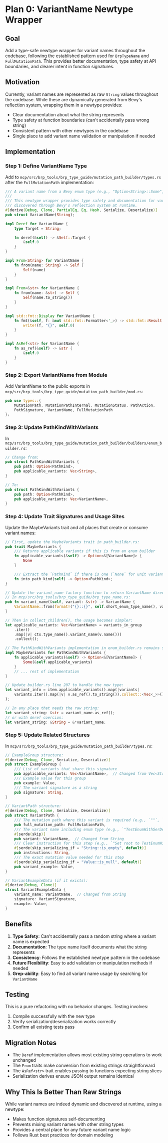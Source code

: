 # Plan 0: VariantName Newtype Wrapper

## Goal
Add a type-safe newtype wrapper for variant names throughout the codebase, following the established pattern used for `BrpTypeName` and `FullMutationPath`. This provides better documentation, type safety at API boundaries, and clearer intent in function signatures.

## Motivation
Currently, variant names are represented as raw `String` values throughout the codebase. While these are dynamically generated from Bevy's reflection system, wrapping them in a newtype provides:
- Clear documentation about what the string represents
- Type safety at function boundaries (can't accidentally pass wrong string)
- Consistent pattern with other newtypes in the codebase
- Single place to add variant name validation or manipulation if needed

## Implementation

### Step 1: Define VariantName Type

Add to `mcp/src/brp_tools/brp_type_guide/mutation_path_builder/types.rs` after the `FullMutationPath` implementation:

```rust
/// A variant name from a Bevy enum type (e.g., "Option<String>::Some", "Color::Srgba")
///
/// This newtype wrapper provides type safety and documentation for variant names
/// discovered through Bevy's reflection system at runtime.
#[derive(Debug, Clone, PartialEq, Eq, Hash, Serialize, Deserialize)]
pub struct VariantName(String);

impl Deref for VariantName {
    type Target = String;

    fn deref(&self) -> &Self::Target {
        &self.0
    }
}

impl From<String> for VariantName {
    fn from(name: String) -> Self {
        Self(name)
    }
}

impl From<&str> for VariantName {
    fn from(name: &str) -> Self {
        Self(name.to_string())
    }
}

impl std::fmt::Display for VariantName {
    fn fmt(&self, f: &mut std::fmt::Formatter<'_>) -> std::fmt::Result {
        write!(f, "{}", self.0)
    }
}

impl AsRef<str> for VariantName {
    fn as_ref(&self) -> &str {
        &self.0
    }
}
```

### Step 2: Export VariantName from Module

Add VariantName to the public exports in `mcp/src/brp_tools/brp_type_guide/mutation_path_builder/mod.rs`:

```rust
pub use types::{
    MutationPath, MutationPathInternal, MutationStatus, PathAction,
    PathSignature, VariantName, FullMutationPath
};
```

### Step 3: Update PathKindWithVariants

In `mcp/src/brp_tools/brp_type_guide/mutation_path_builder/builders/enum_builder.rs`:

```rust
// Change from:
pub struct PathKindWithVariants {
    pub path: Option<PathKind>,
    pub applicable_variants: Vec<String>,
}

// To:
pub struct PathKindWithVariants {
    pub path: Option<PathKind>,
    pub applicable_variants: Vec<VariantName>,
}
```

### Step 4: Update Trait Signatures and Usage Sites

Update the MaybeVariants trait and all places that create or consume variant names:

```rust
// First, update the MaybeVariants trait in path_builder.rs:
pub trait MaybeVariants {
    /// Returns applicable variants if this is from an enum builder
    fn applicable_variants(&self) -> Option<&[VariantName]> {
        None
    }

    /// Extract the `PathKind` if there is one (`None` for unit variants)
    fn into_path_kind(self) -> Option<PathKind>;
}

// Update the variant_name factory function to return VariantName directly:
// In mcp/src/brp_tools/brp_type_guide/brp_type_name.rs:
pub fn variant_name(&self, variant: &str) -> VariantName {
    VariantName::from(format!("{}::{}", self.short_enum_type_name(), variant))
}

// Then in collect_children(), the usage becomes simpler:
let applicable_variants: Vec<VariantName> = variants_in_group
    .iter()
    .map(|v| ctx.type_name().variant_name(v.name()))
    .collect();

// The PathKindWithVariants implementation in enum_builder.rs remains simple:
impl MaybeVariants for PathKindWithVariants {
    fn applicable_variants(&self) -> Option<&[VariantName]> {
        Some(&self.applicable_variants)
    }
    // ... rest of implementation
}

// Update builder.rs line 207 to handle the new type:
let variant_info = item.applicable_variants().map(|variants|
    variants.iter().map(|v| v.as_ref().to_string()).collect::<Vec<_>>()
);

// In any place that needs the raw string:
let variant_string: &str = variant_name.as_ref();
// or with deref coercion:
let variant_string: &String = &*variant_name;
```

### Step 5: Update Related Structures

In `mcp/src/brp_tools/brp_type_guide/mutation_path_builder/types.rs`:

```rust
// ExampleGroup structure:
#[derive(Debug, Clone, Serialize, Deserialize)]
pub struct ExampleGroup {
    /// List of variants that share this signature
    pub applicable_variants: Vec<VariantName>,  // Changed from Vec<String>
    /// Example value for this group
    pub example: Value,
    /// The variant signature as a string
    pub signature: String,
}

// VariantPath structure:
#[derive(Debug, Clone, Serialize, Deserialize)]
pub struct VariantPath {
    /// The mutation path where this variant is required (e.g., `""`, `".nested_config"`)
    pub full_mutation_path: FullMutationPath,
    /// The variant name including enum type (e.g., `"TestEnumWithSerDe::Nested"`)
    #[serde(skip)]
    pub variant: VariantName,  // Changed from String
    /// Clear instruction for this step (e.g., `"Set root to TestEnumWithSerDe::Nested"`)
    #[serde(skip_serializing_if = "String::is_empty", default)]
    pub instructions: String,
    /// The exact mutation value needed for this step
    #[serde(skip_serializing_if = "Value::is_null", default)]
    pub variant_example: Value,
}

// VariantExampleData (if it exists):
#[derive(Debug, Clone)]
struct VariantExampleData {
    variant_name: VariantName,  // Changed from String
    signature: VariantSignature,
    example: Value,
}
```

## Benefits

1. **Type Safety**: Can't accidentally pass a random string where a variant name is expected
2. **Documentation**: The type name itself documents what the string represents
3. **Consistency**: Follows the established newtype pattern in the codebase
4. **Future Flexibility**: Easy to add validation or manipulation methods if needed
5. **Grep-ability**: Easy to find all variant name usage by searching for `VariantName`

## Testing

This is a pure refactoring with no behavior changes. Testing involves:
1. Compile successfully with the new type
2. Verify serialization/deserialization works correctly
3. Confirm all existing tests pass

## Migration Notes

- The `Deref` implementation allows most existing string operations to work unchanged
- The `From` traits make conversion from existing strings straightforward
- The `AsRef<str>` trait enables passing to functions expecting string slices
- Serialization derives ensure JSON output remains identical

## Why This Is Better Than Raw Strings

While variant names are indeed dynamic and discovered at runtime, using a newtype:
- Makes function signatures self-documenting
- Prevents mixing variant names with other string types
- Provides a central place for any future variant name logic
- Follows Rust best practices for domain modeling